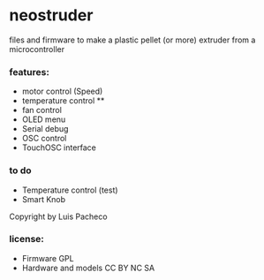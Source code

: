 # neostruder
files and firmware to make a plastic pellet (or more) extruder from a microcontroller

### features:
- motor control (Speed)
- temperature control **
- fan control
- OLED menu
- Serial  debug
- OSC control
- TouchOSC interface

### to do
- Temperature control (test)
- Smart Knob

Copyright by Luis Pacheco

### license:

- Firmware GPL
- Hardware and models CC BY NC SA
